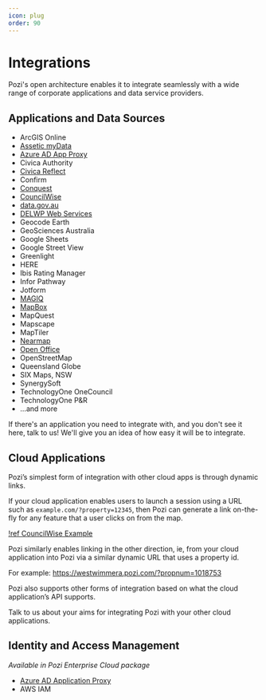 ```yaml
---
icon: plug
order: 90
---
```


# Integrations

Pozi's open architecture enables it to integrate seamlessly with a wide range of corporate applications and data service providers.

## Applications and Data Sources

* ArcGIS Online
* [Assetic myData](./assetic-mydata/)
* [Azure AD App Proxy](./azure-active-directory/)
* Civica Authority
* [Civica Reflect](./civica-reflect/)
* Confirm
* [Conquest](./conquest/)
* [CouncilWise](./councilwise/)
* [data.gov.au](./data-gov-au/)
* [DELWP Web Services](./delwp-web-services/)
* Geocode Earth
* GeoSciences Australia
* Google Sheets
* Google Street View
* Greenlight
* HERE
* Ibis Rating Manager
* Infor Pathway
* Jotform
* [MAGIQ](./magiq/)
* [MapBox](./mapbox/)
* MapQuest
* Mapscape
* MapTiler
* [Nearmap](./nearmap/)
* [Open Office](./open-office/)
* OpenStreetMap
* Queensland Globe
* SIX Maps, NSW
* SynergySoft
* TechnologyOne OneCouncil
* TechnologyOne P&R
* ...and more

If there's an application you need to integrate with, and you don't see it here, talk to us! We'll give you an idea of how easy it will be to integrate.

## Cloud Applications

Pozi’s simplest form of integration with other cloud apps is through dynamic links.

If your cloud application enables users to launch a session using a URL such as `example.com/?property=12345`, then Pozi can generate a link on-the-fly for any feature that a user clicks on from the map.

[!ref CouncilWise Example](./councilwise)

Pozi similarly enables linking in the other direction, ie, from your cloud application into Pozi via a similar dynamic URL that uses a property id.

For example: https://westwimmera.pozi.com/?propnum=1018753

Pozi also supports other forms of integration based on what the cloud application’s API supports.

Talk to us about your aims for integrating Pozi with your other cloud applications.

## Identity and Access Management

*Available in Pozi Enterprise Cloud package*

* [Azure AD Application Proxy](./azure-active-directory)
* AWS IAM
